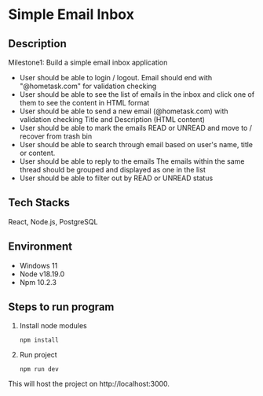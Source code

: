 # Simple Email Inbox

## Description
Milestone1: Build a simple email inbox application
- User should be able to login / logout.
  Email should end with "@hometask.com" for validation checking
- User should be able to see the list of emails in the inbox and click one of them to see the content in HTML format
- User should be able to send a new email (@hometask.com) with validation checking
  Title and Description (HTML content)
- User should be able to mark the emails READ or UNREAD and move to / recover from trash bin
- User should be able to search through email based on user's name, title or content.
- User should be able to reply to the emails
  The emails within the same thread should be grouped and displayed as one in the list
- User should be able to filter out by READ or UNREAD status

## Tech Stacks
React, Node.js, PostgreSQL

## Environment
- Windows 11
- Node v18.19.0
- Npm 10.2.3

## Steps to run program
1. Install node modules
   ```shell
   npm install
   ```

2. Run project
   ```shell
   npm run dev
   ```
This will host the project on http://localhost:3000.